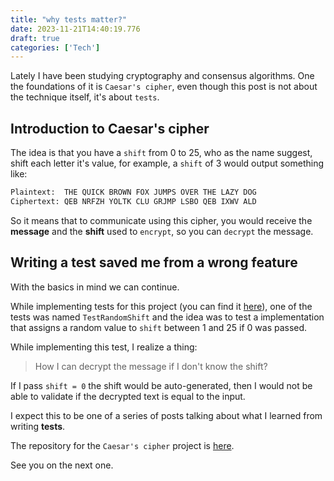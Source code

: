 ```yaml
---
title: "why tests matter?"
date: 2023-11-21T14:40:19.776
draft: true
categories: ['Tech']
---
```

Lately I have been studying cryptography and consensus algorithms.
One the foundations of it is `Caesar's cipher`, even though this post is not
about the technique itself, it's about `tests`.

## Introduction to Caesar's cipher
The idea is that you have a `shift` from 0 to 25, who as the name suggest, shift each letter it's value,
for example, a `shift` of 3 would output something like:

```sh
Plaintext:  THE QUICK BROWN FOX JUMPS OVER THE LAZY DOG
Ciphertext: QEB NRFZH YOLTK CLU GRJMP LSBO QEB IXWV ALD
```

So it means that to communicate using this cipher,
you would receive the **message** and the **shift** used to `encrypt`, so you can `decrypt` the message.

## Writing a test saved me from a wrong feature
With the basics in mind we can continue.

While implementing tests for this project (you can find it [here](https://github.com/1garo/caesar_cipher/blob/main/caesar_test.go)),
one of the tests was named `TestRandomShift` and the idea was to test a implementation
that assigns a random value to `shift` between 1 and 25 if 0 was passed.

While implementing this test, I realize a thing:
> How I can decrypt the message if I don't know the shift?

If I pass `shift = 0` the shift would be auto-generated, then I would not be able to validate if the decrypted text is equal to the input.


I expect this to be one of a series of posts talking about what I learned from writing **tests**.


The repository for the `Caesar's cipher` project is [here](https://github.com/1garo/caesar_cipher).

See you on the next one.



